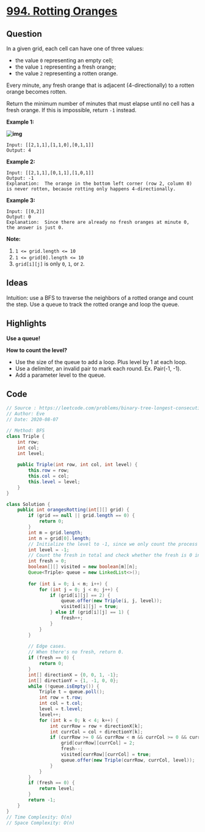 # [994. Rotting Oranges](https://leetcode.com/problems/rotting-oranges/)

## Question

In a given grid, each cell can have one of three values:

- the value `0` representing an empty cell;
- the value `1` representing a fresh orange;
- the value `2` representing a rotten orange.

Every minute, any fresh orange that is adjacent (4-directionally) to a rotten orange becomes rotten.

Return the minimum number of minutes that must elapse until no cell has a fresh orange. If this is impossible, return `-1` instead.

 

**Example 1:**

**![img](https://assets.leetcode.com/uploads/2019/02/16/oranges.png)**

```
Input: [[2,1,1],[1,1,0],[0,1,1]]
Output: 4
```

**Example 2:**

```
Input: [[2,1,1],[0,1,1],[1,0,1]]
Output: -1
Explanation:  The orange in the bottom left corner (row 2, column 0) is never rotten, because rotting only happens 4-directionally.
```

**Example 3:**

```
Input: [[0,2]]
Output: 0
Explanation:  Since there are already no fresh oranges at minute 0, the answer is just 0.
```

 

**Note:**

1. `1 <= grid.length <= 10`
2. `1 <= grid[0].length <= 10`
3. `grid[i][j]` is only `0`, `1`, or `2`.

## Ideas

Intuition: use a BFS to traverse the neighbors of a rotted orange and count the step. Use a queue to track the rotted orange and loop the queue. 

## Highlights

**Use a queue!**

**How to count the level?**

* Use the size of the queue to add a loop. Plus level by 1 at each loop.
* Use a delimiter, an invalid pair to mark each round. Ex. Pair(-1, -1).
* Add a parameter level to the queue.

## Code

```java
// Source : https://leetcode.com/problems/binary-tree-longest-consecutive-sequence/
// Author: Eve
// Date: 2020-08-07

// Method: BFS 
class Triple {
    int row;
    int col;
    int level;
    
    public Triple(int row, int col, int level) {
        this.row = row;
        this.col = col;
        this.level = level;
    }
}

class Solution {
    public int orangesRotting(int[][] grid) {
        if (grid == null || grid.length == 0) {
            return 0;
        }
        int m = grid.length;
        int n = grid[0].length;
        // Initialize the level to -1, since we only count the process as 1.
        int level = -1;
        // Count the fresh in total and check whether the fresh is 0 in the end.
        int fresh = 0;
        boolean[][] visited = new boolean[m][n];
        Queue<Triple> queue = new LinkedList<>();
        
        for (int i = 0; i < m; i++) {
            for (int j = 0; j < n; j++) {
                if (grid[i][j] == 2) {
                    queue.offer(new Triple(i, j, level));
                    visited[i][j] = true;  
                } else if (grid[i][j] == 1) {
                    fresh++;
                }
            }
        }
        
        // Edge cases.
        // When there's no fresh, return 0.
        if (fresh == 0) {
            return 0;
        }
        int[] directionX = {0, 0, 1, -1};
        int[] directionY = {1, -1, 0, 0};
        while (!queue.isEmpty()) {
            Triple t = queue.poll();
            int row = t.row;
            int col = t.col;
            level = t.level;
            level++;
            for (int k = 0; k < 4; k++) {
                int currRow = row + directionX[k];
                int currCol = col + directionY[k];
                if (currRow >= 0 && currRow < m && currCol >= 0 && currCol < n && grid[currRow][currCol] == 1 && visited[currRow][currCol] == false) {
                    grid[currRow][currCol] = 2;
                    fresh--;
                    visited[currRow][currCol] = true;
                    queue.offer(new Triple(currRow, currCol, level));
                }
            }
        }
        if (fresh == 0) {
            return level;
        }
        return -1;
    }
}
// Time Complexity: O(n)
// Space Complexity: O(n)
```

